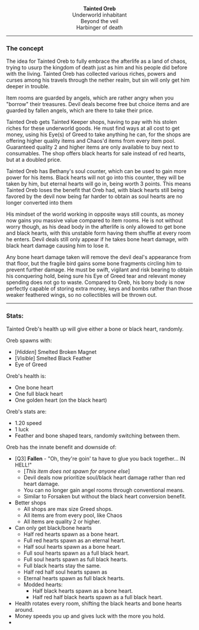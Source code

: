 <p style="text-align: center;">
  <b>Tainted Oreb</b>
  <br>
  Underworld inhabitant
  <br>
  Beyond the veil
  <br>
  Harbinger of death
</p>


-----

### The concept

The idea for Tainted Oreb to fully embrace the afterlife as a land of chaos, trying to usurp the kingdom of death just as him and his people did before with the living.
Tainted Oreb has collected various riches, powers and curses among his travels through the nether realm, but sin will only get him deeper in trouble.

Item rooms are guarded by angels, which are rather angry when you "borrow" their treasures.
Devil deals become free but choice items and are guarded by fallen angels, which are there to take their price.

Tainted Oreb gets Tainted Keeper shops, having to pay with his stolen riches for these underworld goods.
He must find ways at all cost to get money, using his Eye(s) of Greed to take anything he can, for the shops are offering higher quality items and Chaos'd items from every item pool.
Guaranteed quality 2 and higher items are only available to buy next to consumables.
The shop offers black hearts for sale instead of red hearts, but at a doubled price.

Tainted Oreb has Bethany's soul counter, which can be used to gain more power for his items.
Black hearts will not go into this counter, they will be taken by him, but eternal hearts will go in, being worth 3 points.
This means Tainted Oreb loses the benefit that Oreb had, with black hearts still being favored by the devil now being far harder to obtain as soul hearts are no longer converted into them

His mindset of the world working in opposite ways still counts, as money now gains you massive value compared to item rooms.
He is not without worry though, as his dead body in the afterlife is only allowed to get bone and black hearts, with this unstable form having them shuffle at every room he enters.
Devil deals still only appear if he takes bone heart damage, with black heart damage causing him to lose it.

Any bone heart damage taken will remove the devil deal's appearance from that floor, but the fragile bird gains some bone fragments circling him to prevent further damage.
He must be swift, vigilant and risk bearing to obtain his conquering hold, being sure his Eye of Greed tear and relevant money spending does not go to waste.
Compared to Oreb, his bony body is now perfectly capable of storing extra money, keys and bombs rather than those weaker feathered wings, so no collectibles will be thrown out.


-----

### Stats:

Tainted Oreb's health up will give either a bone or black heart, randomly.

Oreb spawns with:
- [*Hidden*] Smelted Broken Magnet
- [*Visible*] Smelted Black Feather
- Eye of Greed

Oreb's health is:
- One bone heart
- One full black heart
- One golden heart (on the black heart)

Oreb's stats are:
- 1.20 speed
- 1 luck
- Feather and bone shaped tears, randomly switching between them.

Oreb has the innate benefit and downside of:
- [Q3] **Fallen** - "Oh, they're goin' ta have to glue you back together... IN HELL!"
  - [*This item does not spawn for anyone else*]
  - Devil deals now prioritize soul/black heart damage rather than red heart damage.
  - You can no longer gain angel rooms through conventional means.
  - Similar to Forsaken but without the black heart conversion benefit.
- Better shops
  - All shops are max size Greed shops.
  - All items are from every pool, like Chaos
  - All items are quality 2 or higher.
- Can only get black/bone hearts
  - Half red hearts spawn as a bone heart.
  - Full red hearts spawn as an eternal heart.
  - Half soul hearts spawn as a bone heart.
  - Full soul hearts spawn as a full black heart.
  - Full soul hearts spawn as full black hearts.
  - Full black hearts stay the same.
  - Half red half soul hearts spawn as 
  - Eternal hearts spawn as full black hearts.
  - Modded hearts:
    - Half black hearts spawn as a bone heart.
    - Half red half black hearts spawn as a full black heart.
- Health rotates every room, shifting the black hearts and bone hearts around.
- Money speeds you up and gives luck with the more you hold.
- 